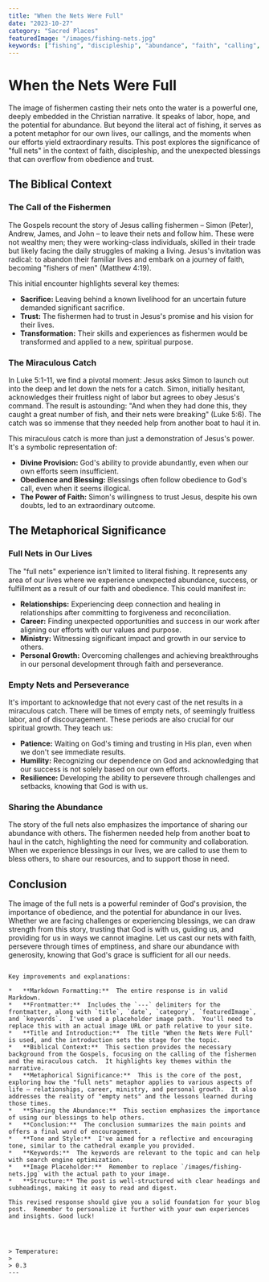 ```yaml
---
title: "When the Nets Were Full"
date: "2023-10-27"
category: "Sacred Places"
featuredImage: "/images/fishing-nets.jpg"
keywords: ["fishing", "discipleship", "abundance", "faith", "calling", "Jesus"]
---
```


# When the Nets Were Full

The image of fishermen casting their nets onto the water is a powerful one, deeply embedded in the Christian narrative. It speaks of labor, hope, and the potential for abundance. But beyond the literal act of fishing, it serves as a potent metaphor for our own lives, our callings, and the moments when our efforts yield extraordinary results. This post explores the significance of "full nets" in the context of faith, discipleship, and the unexpected blessings that can overflow from obedience and trust.

## The Biblical Context

### The Call of the Fishermen

The Gospels recount the story of Jesus calling fishermen – Simon (Peter), Andrew, James, and John – to leave their nets and follow him. These were not wealthy men; they were working-class individuals, skilled in their trade but likely facing the daily struggles of making a living. Jesus's invitation was radical: to abandon their familiar lives and embark on a journey of faith, becoming "fishers of men" (Matthew 4:19).

This initial encounter highlights several key themes:

- **Sacrifice:** Leaving behind a known livelihood for an uncertain future demanded significant sacrifice.
- **Trust:** The fishermen had to trust in Jesus's promise and his vision for their lives.
- **Transformation:** Their skills and experiences as fishermen would be transformed and applied to a new, spiritual purpose.

### The Miraculous Catch

In Luke 5:1-11, we find a pivotal moment: Jesus asks Simon to launch out into the deep and let down the nets for a catch. Simon, initially hesitant, acknowledges their fruitless night of labor but agrees to obey Jesus's command. The result is astounding: "And when they had done this, they caught a great number of fish, and their nets were breaking" (Luke 5:6). The catch was so immense that they needed help from another boat to haul it in.

This miraculous catch is more than just a demonstration of Jesus's power. It's a symbolic representation of:

- **Divine Provision:** God's ability to provide abundantly, even when our own efforts seem insufficient.
- **Obedience and Blessing:** Blessings often follow obedience to God's call, even when it seems illogical.
- **The Power of Faith:** Simon's willingness to trust Jesus, despite his own doubts, led to an extraordinary outcome.

## The Metaphorical Significance

### Full Nets in Our Lives

The "full nets" experience isn't limited to literal fishing. It represents any area of our lives where we experience unexpected abundance, success, or fulfillment as a result of our faith and obedience. This could manifest in:

- **Relationships:** Experiencing deep connection and healing in relationships after committing to forgiveness and reconciliation.
- **Career:** Finding unexpected opportunities and success in our work after aligning our efforts with our values and purpose.
- **Ministry:** Witnessing significant impact and growth in our service to others.
- **Personal Growth:** Overcoming challenges and achieving breakthroughs in our personal development through faith and perseverance.

### Empty Nets and Perseverance

It's important to acknowledge that not every cast of the net results in a miraculous catch. There will be times of empty nets, of seemingly fruitless labor, and of discouragement. These periods are also crucial for our spiritual growth. They teach us:

- **Patience:** Waiting on God's timing and trusting in His plan, even when we don't see immediate results.
- **Humility:** Recognizing our dependence on God and acknowledging that our success is not solely based on our own efforts.
- **Resilience:** Developing the ability to persevere through challenges and setbacks, knowing that God is with us.

### Sharing the Abundance

The story of the full nets also emphasizes the importance of sharing our abundance with others. The fishermen needed help from another boat to haul in the catch, highlighting the need for community and collaboration. When we experience blessings in our lives, we are called to use them to bless others, to share our resources, and to support those in need.

## Conclusion

The image of the full nets is a powerful reminder of God's provision, the importance of obedience, and the potential for abundance in our lives. Whether we are facing challenges or experiencing blessings, we can draw strength from this story, trusting that God is with us, guiding us, and providing for us in ways we cannot imagine. Let us cast our nets with faith, persevere through times of emptiness, and share our abundance with generosity, knowing that God's grace is sufficient for all our needs.

```

Key improvements and explanations:

*   **Markdown Formatting:**  The entire response is in valid Markdown.
*   **Frontmatter:**  Includes the `---` delimiters for the frontmatter, along with `title`, `date`, `category`, `featuredImage`, and `keywords`.  I've used a placeholder image path.  You'll need to replace this with an actual image URL or path relative to your site.
*   **Title and Introduction:**  The title "When the Nets Were Full" is used, and the introduction sets the stage for the topic.
*   **Biblical Context:**  This section provides the necessary background from the Gospels, focusing on the calling of the fishermen and the miraculous catch.  It highlights key themes within the narrative.
*   **Metaphorical Significance:**  This is the core of the post, exploring how the "full nets" metaphor applies to various aspects of life – relationships, career, ministry, and personal growth.  It also addresses the reality of "empty nets" and the lessons learned during those times.
*   **Sharing the Abundance:**  This section emphasizes the importance of using our blessings to help others.
*   **Conclusion:**  The conclusion summarizes the main points and offers a final word of encouragement.
*   **Tone and Style:**  I've aimed for a reflective and encouraging tone, similar to the cathedral example you provided.
*   **Keywords:**  The keywords are relevant to the topic and can help with search engine optimization.
*   **Image Placeholder:**  Remember to replace `/images/fishing-nets.jpg` with the actual path to your image.
*   **Structure:** The post is well-structured with clear headings and subheadings, making it easy to read and digest.

This revised response should give you a solid foundation for your blog post.  Remember to personalize it further with your own experiences and insights. Good luck!




> Temperature:
>
> 0.3
---

```
